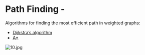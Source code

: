 # Path Finding -

Algorithms for finding the most efficient path in weighted graphs:

- [Dijkstra’s algorithm](https://en.wikipedia.org/wiki/Dijkstra%27s_algorithm)
- [A*](https://en.wikipedia.org/wiki/A*)

![10.jpg](https://lessons.springboard.com/image/https%3A%2F%2Fs3-us-west-2.amazonaws.com%2Fsecure.notion-static.com%2F2350480d-e620-44ad-a688-ff4d65e02768%2F10.jpg?table=block&id=6b23c7bf-1b9e-40e2-b80f-9460b85682db&spaceId=163f1722-85e9-4a3c-adba-457a91094f00&width=2000&userId=&cache=v2)
